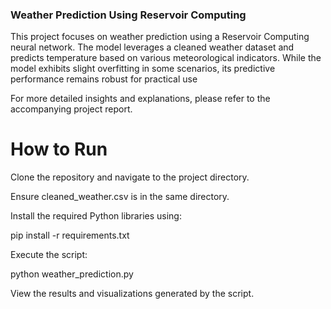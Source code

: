 ### Weather Prediction Using Reservoir Computing

This project focuses on weather prediction using a Reservoir Computing neural network. The model leverages a cleaned weather dataset and predicts temperature based on various meteorological indicators. While the model exhibits slight overfitting in some scenarios, its predictive performance remains robust for practical use

For more detailed insights and explanations, please refer to the accompanying project report. 


# How to Run

Clone the repository and navigate to the project directory.

Ensure cleaned_weather.csv is in the same directory.

Install the required Python libraries using:

pip install -r requirements.txt

Execute the script:

python weather_prediction.py

View the results and visualizations generated by the script.